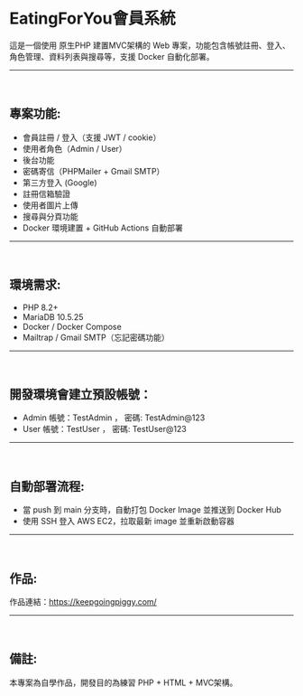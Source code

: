 # EatingForYou會員系統

這是一個使用 原生PHP 建置MVC架構的 Web 專案，功能包含帳號註冊、登入、角色管理、資料列表與搜尋等，支援 Docker 自動化部署。

---
&nbsp;

## 專案功能:
-  會員註冊 / 登入（支援 JWT / cookie）
-   使用者角色（Admin / User）
-   後台功能
-  密碼寄信（PHPMailer + Gmail SMTP）
-  第三方登入 (Google)
-  註冊信箱驗證
-  使用者圖片上傳
-  搜尋與分頁功能
-  Docker 環境建置 + GitHub Actions 自動部署

---
&nbsp;

## 環境需求:
-  PHP 8.2+
-  MariaDB 10.5.25
-  Docker / Docker Compose
-  Mailtrap / Gmail SMTP（忘記密碼功能）

---
&nbsp;

## 開發環境會建立預設帳號：

-  Admin 帳號：TestAdmin ， 密碼: TestAdmin@123
-  User 帳號：TestUser ， 密碼: TestUser@123

---
&nbsp;

## 自動部署流程:
-  當 push 到 main 分支時，自動打包 Docker Image 並推送到 Docker Hub
-  使用 SSH 登入 AWS EC2，拉取最新 image 並重新啟動容器

---
&nbsp;

## 作品:
作品連結：https://keepgoingpiggy.com/

---
&nbsp;

## 備註:
本專案為自學作品，開發目的為練習 PHP + HTML + MVC架構。
